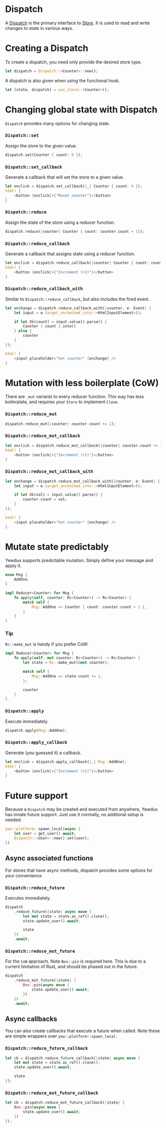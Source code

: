 # Dispatch

A [Dispatch](https://docs.rs/yewdux/0.8.1/yewdux/dispatch/struct.Dispatch.html) is the primary
interface to [Store](https://docs.rs/yewdux/0.8.1/yewdux/store/trait.Store.html). It is used to
read and write changes to state in various ways.

# Creating a Dispatch

To create a dispatch, you need only provide the desired store type.

```rust
let dispatch = Dispatch::<Counter>::new();
```

A dispatch is also given when using the functional hook.

```rust
let (state, dispatch) = use_store::<Counter>();
```

# Changing global state with Dispatch

`Dispatch` provides many options for changing state.

### `Dispatch::set`

Assign the store to the given value.

```rust
dispatch.set(Counter { count: 0 });
```

### `Dispatch::set_callback`

Generate a callback that will set the store to a given value.

```rust
let onclick = dispatch.set_callback(|_| Counter { count: 0 });
html! {
    <button {onclick}>{"Reset counter"}</button>
}
```

### `Dispatch::reduce`

Assign the state of the store using a reducer function.

```rust
dispatch.reduce(|counter| Counter { count: counter.count + 1});
```

### `Dispatch::reduce_callback`

Generate a callback that assigns state using a reducer function.

```rust
let onclick = dispatch.reduce_callback(|counter| Counter { count: counter.count + 1});
html! {
    <button {onclick}>{"Increment (+1)"}</button>
}
```

### `Dispatch::reduce_callback_with`

Similar to `Dispatch::reduce_callback`, but also includes the fired event.

```rust
let onchange = dispatch.reduce_callback_with(|counter, e: Event| {
    let input = e.target_unchecked_into::<HtmlInputElement>();

    if let Ok(count) = input.value().parse() {
        Counter { count }.into()
    } else {
        counter
    }
});

html! {
    <input placeholder="Set counter" {onchange} />
}
```

# Mutation with less boilerplate (CoW)

There are `_mut` variants to every reducer function. This way has less boilerplate, and requires
your `Store` to implement `Clone`.

### `Dispatch::reduce_mut`

```rust
dispatch.reduce_mut(|counter| counter.count += 1);
```

### `Dispatch::reduce_mut_callback`

```rust
let onclick = dispatch.reduce_mut_callback(|counter| counter.count += 1);
html! {
    <button {onclick}>{"Increment (+1)"}</button>
}
```

### `Dispatch::reduce_mut_callback_with`

```rust
let onchange = dispatch.reduce_mut_callback_with(|counter, e: Event| {
    let input = e.target_unchecked_into::<HtmlInputElement>();

    if let Ok(val) = input.value().parse() {
        counter.count = val;
    }
});

html! {
    <input placeholder="Set counter" {onchange} />
}
```

# Mutate state predictably

Yewdux supports predictable mutation. Simply define your message and apply it.

```rust
enum Msg {
    AddOne,
}

impl Reducer<Counter> for Msg {
    fn apply(self, counter: Rc<Counter>) -> Rc<Counter> {
        match self {
            Msg::AddOne => Counter { count: counter.count + 1 },
        }
    }
}
```

### Tip

`Rc::make_mut` is handy if you prefer CoW:

```rust
impl Reducer<Counter> for Msg {
    fn apply(self, mut counter: Rc<Counter>) -> Rc<Counter> {
        let state = Rc::make_mut(&mut counter);

        match self {
            Msg::AddOne => state.count += 1,
        };

        counter
    }
}
```


### `Dispatch::apply`

Execute immediately.

```rust
dispatch.apply(Msg::AddOne);
```

### `Dispatch::apply_callback`

Generate (you guessed it) a callback.

```rust
let onclick = dispatch.apply_callback(|_| Msg::AddOne);
html! {
    <button {onclick}>{"Increment (+1)"}</button>
}
```

# Future support

Because a `Dispatch` may be created and executed from anywhere, Yewdux has innate future support.
Just use it normally, no additonal setup is needed.

```rust
yew::platform::spawn_local(async {
    let user = get_user().await;
    Dispatch::<User>::new().set(user);
})
```

## Async associated functions
For stores that have async methods, dispatch provides some options for your convenience.

### `Dispatch::reduce_future`

Executes immediately.

```rust
dispatch
    .reduce_future(|state| async move {
        let mut state = state.as_ref().clone();
        state.update_user().await;

        state
    })
    .await;
```

### `Dispatch::reduce_mut_future`

For the `CoW` approach. Note `Box::pin` is required here. This is due to a current limitation of
Rust, and should be phased out in the future.

```rust
dispatch
    .reduce_mut_future(|state| {
        Box::pin(async move {
            state.update_user().await;
        })
    })
    .await;
```

## Async callbacks

You can also create callbacks that execute a future when called. Note these are simple wrappers over
`yew::platform::spawn_local`.

### `Dispatch::reduce_future_callback`

```rust
let cb = dispatch.reduce_future_callback(|state| async move {
    let mut state = state.as_ref().clone();
    state.update_user().await;

    state
});
```

### `Dispatch::reduce_mut_future_callback`

```rust
let cb = dispatch.reduce_mut_future_callback(|state| {
    Box::pin(async move {
        state.update_user().await;
    })
});
```
